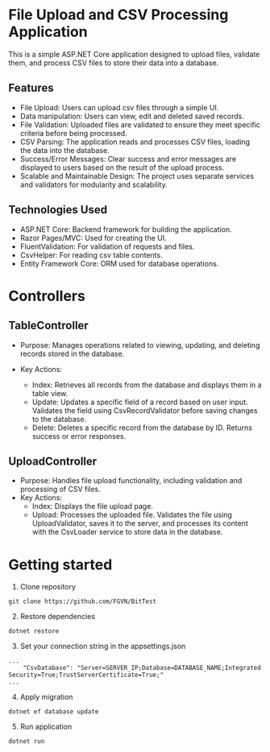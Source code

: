 # File Upload and CSV Processing Application
This is a simple ASP.NET Core application designed to upload files, validate them, and process CSV files to store their data into a database.

## Features
- File Upload: Users can upload csv files through a simple UI.
- Data manipulation: Users can view, edit and deleted saved records.
- File Validation: Uploaded files are validated to ensure they meet specific criteria before being processed.
- CSV Parsing: The application reads and processes CSV files, loading the data into the database.
- Success/Error Messages: Clear success and error messages are displayed to users based on the result of the upload process.
- Scalable and Maintainable Design: The project uses separate services and validators for modularity and scalability.

## Technologies Used
- ASP.NET Core: Backend framework for building the application.
- Razor Pages/MVC: Used for creating the UI.
- FluentValidation: For validation of requests and files.
- CsvHelper: For reading csv table contents.
- Entity Framework Core: ORM used for database operations.

# Controllers
## TableController
- Purpose: Manages operations related to viewing, updating, and deleting records stored in the database.

 - Key Actions:

     - Index: Retrieves all records from the database and displays them in a table view.
     - Update: Updates a specific field of a record based on user input. Validates the field using CsvRecordValidator before saving changes to the database.
     - Delete: Deletes a specific record from the database by ID. Returns success or error responses.
       
## UploadController
- Purpose: Handles file upload functionality, including validation and processing of CSV files.
- Key Actions:
    - Index: Displays the file upload page.
    - Upload: Processes the uploaded file. Validates the file using UploadValidator, saves it to the server, and processes its content with the CsvLoader service to store data in the database.


# Getting started
1. Clone repository
```
git clone https://github.com/FGVN/BitTest
```
2. Restore dependencies
```
dotnet restore
```
3. Set your connection string in the appsettings.json
```
...
    "CsvDatabase": "Server=SERVER_IP;Database=DATABASE_NAME;Integrated Security=True;TrustServerCertificate=True;"
...
```
4. Apply migration
```
dotnet ef database update
```  
5. Run application
```
dotnet run
```
